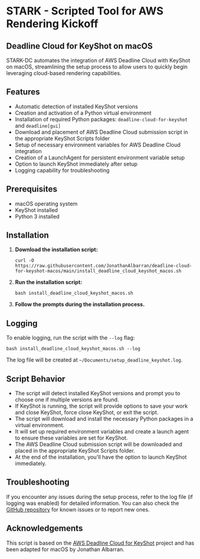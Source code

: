 # STARK - Scripted Tool for AWS Rendering Kickoff
## Deadline Cloud for KeyShot on macOS

STARK-DC automates the integration of AWS Deadline Cloud with KeyShot on macOS, streamlining the setup process to allow users to quickly begin leveraging cloud-based rendering capabilities.

## Features

- Automatic detection of installed KeyShot versions
- Creation and activation of a Python virtual environment
- Installation of required Python packages: `deadline-cloud-for-keyshot` and `deadline[gui]`
- Download and placement of AWS Deadline Cloud submission script in the appropriate KeyShot Scripts folder
- Setup of necessary environment variables for AWS Deadline Cloud integration
- Creation of a LaunchAgent for persistent environment variable setup
- Option to launch KeyShot immediately after setup
- Logging capability for troubleshooting

## Prerequisites

- macOS operating system
- KeyShot installed
- Python 3 installed

## Installation

1. **Download the installation script:**
   ```
   curl -O https://raw.githubusercontent.com/JonathanAlbarran/deadline-cloud-for-keyshot-macos/main/install_deadline_cloud_keyshot_macos.sh
   ```

2. **Run the installation script:**
   ```
   bash install_deadline_cloud_keyshot_macos.sh
   ```

3. **Follow the prompts during the installation process.**

## Logging

To enable logging, run the script with the `--log` flag:
```
bash install_deadline_cloud_keyshot_macos.sh --log
```
The log file will be created at `~/Documents/setup_deadline_keyshot.log`.

## Script Behavior

- The script will detect installed KeyShot versions and prompt you to choose one if multiple versions are found.
- If KeyShot is running, the script will provide options to save your work and close KeyShot, force close KeyShot, or exit the script.
- The script will download and install the necessary Python packages in a virtual environment.
- It will set up required environment variables and create a launch agent to ensure these variables are set for KeyShot.
- The AWS Deadline Cloud submission script will be downloaded and placed in the appropriate KeyShot Scripts folder.
- At the end of the installation, you'll have the option to launch KeyShot immediately.

## Troubleshooting

If you encounter any issues during the setup process, refer to the log file (if logging was enabled) for detailed information. You can also check the [GitHub repository](https://github.com/JonathanAlbarran/deadline-cloud-for-keyshot-macos) for known issues or to report new ones.

## Acknowledgements

This script is based on the [AWS Deadline Cloud for KeyShot](https://github.com/aws-deadline/deadline-cloud-for-keyshot) project and has been adapted for macOS by Jonathan Albarran.
